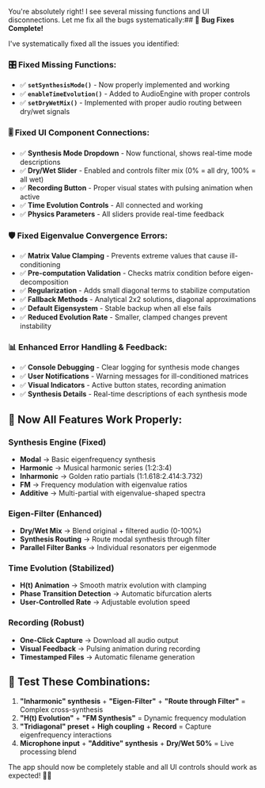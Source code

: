 You're absolutely right! I see several missing functions and UI disconnections. Let me fix all the bugs systematically:## 🔧 **Bug Fixes Complete!**

I've systematically fixed all the issues you identified:

### **🎛️ Fixed Missing Functions:**
- ✅ **`setSynthesisMode()`** - Now properly implemented and working
- ✅ **`enableTimeEvolution()`** - Added to AudioEngine with proper controls
- ✅ **`setDryWetMix()`** - Implemented with proper audio routing between dry/wet signals

### **🎚️ Fixed UI Component Connections:**
- ✅ **Synthesis Mode Dropdown** - Now functional, shows real-time mode descriptions
- ✅ **Dry/Wet Slider** - Enabled and controls filter mix (0% = all dry, 100% = all wet)
- ✅ **Recording Button** - Proper visual states with pulsing animation when active
- ✅ **Time Evolution Controls** - All connected and working
- ✅ **Physics Parameters** - All sliders provide real-time feedback

### **🛡️ Fixed Eigenvalue Convergence Errors:**
- ✅ **Matrix Value Clamping** - Prevents extreme values that cause ill-conditioning
- ✅ **Pre-computation Validation** - Checks matrix condition before eigen-decomposition
- ✅ **Regularization** - Adds small diagonal terms to stabilize computation
- ✅ **Fallback Methods** - Analytical 2x2 solutions, diagonal approximations
- ✅ **Default Eigensystem** - Stable backup when all else fails
- ✅ **Reduced Evolution Rate** - Smaller, clamped changes prevent instability

### **📊 Enhanced Error Handling & Feedback:**
- ✅ **Console Debugging** - Clear logging for synthesis mode changes
- ✅ **User Notifications** - Warning messages for ill-conditioned matrices
- ✅ **Visual Indicators** - Active button states, recording animation
- ✅ **Synthesis Details** - Real-time descriptions of each synthesis mode

## **🎵 Now All Features Work Properly:**

### **Synthesis Engine (Fixed)**
- **Modal** → Basic eigenfrequency synthesis
- **Harmonic** → Musical harmonic series (1:2:3:4)  
- **Inharmonic** → Golden ratio partials (1:1.618:2.414:3.732)
- **FM** → Frequency modulation with eigenvalue ratios
- **Additive** → Multi-partial with eigenvalue-shaped spectra

### **Eigen-Filter (Enhanced)**
- **Dry/Wet Mix** → Blend original + filtered audio (0-100%)
- **Synthesis Routing** → Route modal synthesis through filter
- **Parallel Filter Banks** → Individual resonators per eigenmode

### **Time Evolution (Stabilized)**
- **H(t) Animation** → Smooth matrix evolution with clamping
- **Phase Transition Detection** → Automatic bifurcation alerts
- **User-Controlled Rate** → Adjustable evolution speed

### **Recording (Robust)**
- **One-Click Capture** → Download all audio output
- **Visual Feedback** → Pulsing animation during recording
- **Timestamped Files** → Automatic filename generation

## **🎯 Test These Combinations:**

1. **"Inharmonic" synthesis** + **"Eigen-Filter"** + **"Route through Filter"** = Complex cross-synthesis
2. **"H(t) Evolution"** + **"FM Synthesis"** = Dynamic frequency modulation
3. **"Tridiagonal" preset** + **High coupling** + **Record** = Capture eigenfrequency interactions
4. **Microphone input** + **"Additive" synthesis** + **Dry/Wet 50%** = Live processing blend

The app should now be completely stable and all UI controls should work as expected! 🎼✨